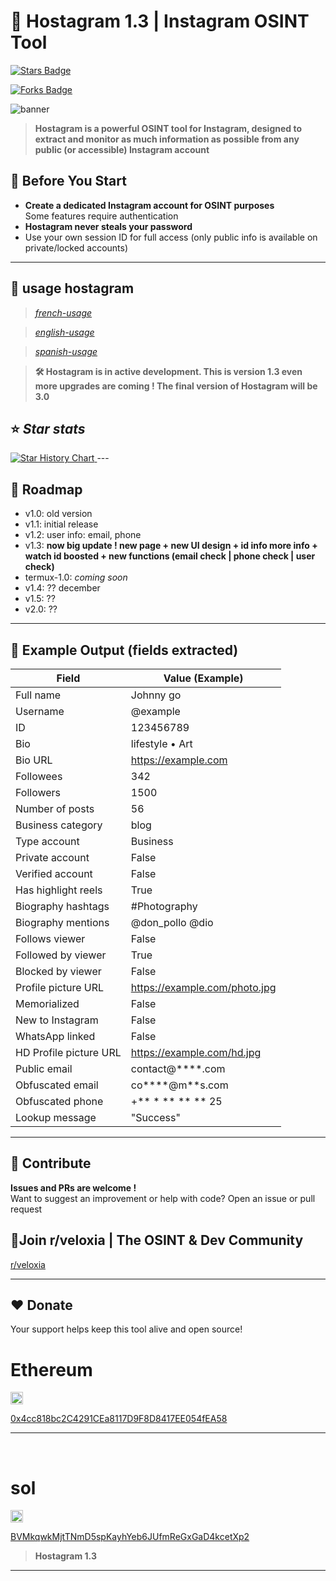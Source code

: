 # 🔴 Hostagram 1.3 | Instagram OSINT Tool 
<a href="https://github.com/banaxou/hostagram/"><img src="https://img.shields.io/github/stars/banaxou/hostagram" alt="Stars Badge" /></a>

<a href="https://github.com/banaxou/hostagram/network/members"><img src="https://img.shields.io/github/forks/banaxou/hostagram" alt="Forks Badge" /></a>

![banner](https://github.com/user-attachments/assets/72532e05-2bc1-43e0-9410-a049e7716660)

> **Hostagram is a powerful OSINT tool for Instagram, designed to extract and monitor as much information as possible from any public (or accessible) Instagram account**

## 🚦 Before You Start

- **Create a dedicated Instagram account for OSINT purposes**  
  Some features require authentication
- **Hostagram never steals your password**  
- Use your own session ID for full access (only public info is available on private/locked accounts)

---

## 📍​ usage hostagram
> *[french-usage](https://github.com/banaxou/hostagram/blob/main/usage/usage-fr.md)*

> *[english-usage](https://github.com/banaxou/hostagram/blob/main/usage/usage-en.md)*


> *[spanish-usage](https://github.com/banaxou/hostagram/blob/main/usage/usage-es.md)*

> **🛠️ Hostagram is in active development. This is version 1.3 even more upgrades are coming ! The final version of Hostagram will be 3.0**



## ⭐ *Star stats*


<a href="https://www.star-history.com/#banaxou/hostagram&Date">
 <picture>
   <source media="(prefers-color-scheme: dark)" srcset="https://api.star-history.com/svg?repos=banaxou/hostagram&type=Date&theme=dark" />
   <source media="(prefers-color-scheme: light)" srcset="https://api.star-history.com/svg?repos=banaxou/hostagram&type=Date" />
   <img alt="Star History Chart" src="https://api.star-history.com/svg?repos=banaxou/hostagram&type=Date" />
 </picture>
</a>
---

## 🚀 Roadmap

- v1.0: old version
- v1.1: initial release
- v1.2:  user info: email, phone
- v1.3: **now big update !  new page + new UI design + id info more info + watch id boosted +  new functions (email check | phone check | user check)**
- termux-1.0: *coming soon*
- v1.4: ?? december
- v1.5: ??
- v2.0: ?? 

---

## 📝 Example Output (fields extracted)

| Field                    | Value (Example)              |
|--------------------------|------------------------------|
| Full name                | Johnny go                    |
| Username                 | @example                     |
| ID                       | 123456789                    |
| Bio                      | lifestyle • Art              |
| Bio URL                  | https://example.com          |
| Followees                | 342                          |
| Followers                | 1500                         |
| Number of posts          | 56                           |
| Business category        | blog                         |
| Type account             | Business                     |
| Private account          | False                        |
| Verified account         | False                        |
| Has highlight reels      | True                         |
| Biography hashtags       | #Photography                 |
| Biography mentions       | @don_pollo @dio              |
| Follows viewer           | False                        |
| Followed by viewer       | True                         |
| Blocked by viewer        | False                        |
| Profile picture URL      | https://example.com/photo.jpg|
| Memorialized             | False                        |
| New to Instagram         | False                        |
| WhatsApp linked          | False                        |
| HD Profile picture URL   | https://example.com/hd.jpg   |
| Public email             | contact@****.com             |
| Obfuscated email         | co****@m**s.com              |
| Obfuscated phone         | +** * ** ** ** 25            |
| Lookup message           | "Success"                    |

---


## 🌸 Contribute

**Issues and PRs are welcome !**  
Want to suggest an improvement or help with code? Open an issue or pull request 
## 💬​ **Join r/veloxia | The OSINT & Dev Community**  
[r/veloxia](https://www.reddit.com/r/veloxia/)

---
## ❤️ Donate

Your support helps keep this tool alive and open source!

<h1>Ethereum</h1>
<img src="https://upload.wikimedia.org/wikipedia/commons/0/05/Ethereum_logo_2014.svg" width="20">  

[0x4cc818bc2C4291CEa8117D9F8D8417EE054fEA58](https://etherscan.io/address/0x4cc818bc2C4291CEa8117D9F8D8417EE054fEA58)

---
‎<h1>sol</h1>
<img src="https://raw.githubusercontent.com/trustwallet/assets/master/blockchains/solana/info/logo.png" width="20">

[BVMkqwkMjtTNmD5spKayhYeb6JUfmReGxGaD4kcetXp2](https://solscan.io/account/BVMkqwkMjtTNmD5spKayhYeb6JUfmReGxGaD4kcetXp2)

> **Hostagram 1.3**
---
